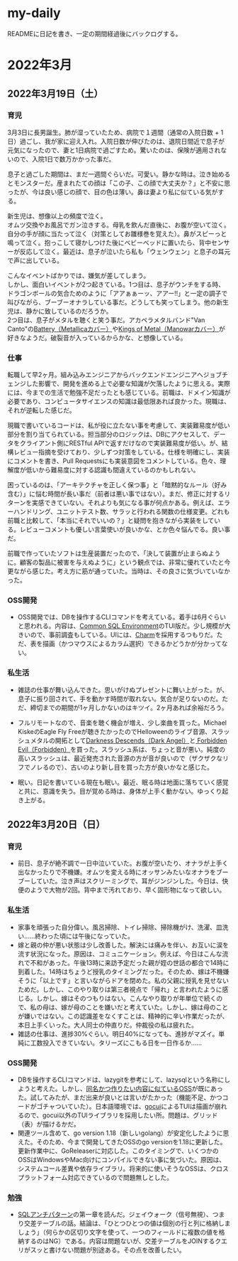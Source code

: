 # my-daily  
READMEに日記を書き、一定の期間経過後にバックログする。

# 2022年3月
## 2022年3月19日（土）
### 育児
3月3日に長男誕生。肺が湿っていたため、病院で１週間（通常の入院日数 + 1日）過ごし、我が家に迎え入れ。入院日数が伸びたのは、退院日間近で息子が元気になったので、妻と1日病院で過ごすため。驚いたのは、保険が適用されないので、入院1日で数万かかった事だ。  

息子と過ごした期間は、まだ一週間ぐらいだ。可愛い。静かな時は。泣き始めるとモンスターだ。産まれたての顔は「この子、この顔で大丈夫か？」と不安に思ったが、今は良い感じの顔で、目の色は薄い。鼻は妻より私に似ている気がする。  

新生児は、想像以上の頻度で泣く。  
オムツ交換やお風呂でガン泣きする。母乳を飲んだ直後に、お腹が空いて泣く。自分の手が顔に当たって泣く（対策としてお雛様巻を覚えた）。鼻がスピーっと鳴って泣く。抱っこして寝かしつけた後にベビーベッドに置いたら、背中センサーが反応して泣く。最近は、息子が泣いたら私も「ウェンウェン」と息子の耳元で声に出している。  

こんなイベントばかりでは、嫌気が差してしまう。  
しかし、面白いイベントが2つ起きている。1つ目は、息子がウンチをする時、ドラゴンボールの気合ためのように「アアぁぁーッ、アアー!!」と一定の調子で叫びながら、ブーブーオナラしている事だ。どうしても笑ってしまう。他の新生児は、静かに致しているのだろうか。  
2つ目は、息子がメタルを聴くと笑う事だ。アカペラメタルバンド"Van Canto"の[Battery（Metallicaカバー）](https://www.youtube.com/watch?v=BEwNrjvNiYs)や[Kings of Metal（Manowarカバー）](https://www.youtube.com/watch?v=IiESgYr35gA)が好きなようだ。破裂音が入っているからかな、と想像している。

### 仕事
転職して早2ヶ月。組み込みエンジニアからバックエンドエンジニアへジョブチェンジした影響で、開発を進める上で必要な知識が欠落したように思える。実際には、今までの生活で勉強不足だったとも感じている。前職は、ドメイン知識が必要であり、コンピュータサイエンスの知識は最低限あれば良かった。現職は、それが逆転した感じだ。  

現職で書いているコードは、私が役に立たない事を考慮して、実装難易度が低い部分を割り当てられている。担当部分のロジックは、DBにアクセスして、データをクライアント側にRESTful APIで返すだけなので実装難易度が低い。が、結構レビュー指摘を受けており、少しずつ対策をしている。仕様を明確にし、実装にコメントを書き、Pull Requestsにも実装意図をコメントしている。色々、理解度が低いから難易度に対する認識も間違えているのかもしれない。  

困っているのは、「アーキテクチャを正しく保つ事」と「暗黙的なルール（好み含む）」に悩む時間が長い事だ（前者は悪い事ではない）。まだ、修正に対するリターンを実感できていない。それよりも気になる事が何点かある。例えば、エラーハンドリング、ユニットテスト数、サラッと行われる関数の仕様変更。どれも前職と比較して、「本当にそれでいいの？」と疑問を抱きながら実装をしている。レビューコメントも優しい言葉使いが良いかな、とか色々悩んでる。良い事だ。  

前職で作っていたソフトは生産装置だったので、「決して装置が止まらぬように。顧客の製品に被害を与えぬように」という観点では、非常に優れていたと今更ながら感じた。考え方に筋が通っていた。当時は、その良さに気づいていなかった。

### OSS開発
- OSS開発では、DBを操作するCLIコマンドを考えている。着手は6月ぐらいと思われる。内容は、[Common SQL Environment](https://www.vector.co.jp/soft/win95/business/se180732.html)のTUI版だ。少し規模が大きいので、事前調査もしている。UIには、[Charm](https://charm.sh/)を採用するつもりだ。ただ、表を描画（かつマウスによるカラム選択）できるかどうかが分かってない。 

### 私生活
- 雑誌の仕事が舞い込んできた。思いがけぬプレゼントに舞い上がった。が、息子に振り回されて、手を動かす時間が取れない。気合が足りないのだ。ただ、締切までの期間が1ヶ月しかないのはキツイ。2ヶ月あれば余裕だろう。    
  
- フルリモートなので、音楽を聴く機会が増え、少し楽曲を買った。Michael KiskeのEagle Fly Freeが聴きたかったのでHelloweenのライブ音源、スラッシュメタルの開拓として[Darkness Descends（Dark Angel）](https://www.amazon.co.jp/gp/product/B0773F5534/ref=ppx_yo_dt_b_d_asin_title_o00?ie=UTF8&psc=1)と[	
Forbidden Evil（Forbidden）](https://www.amazon.co.jp/gp/product/B076NFNY12/ref=ppx_yo_dt_b_d_asin_title_o01?ie=UTF8&psc=1)を買った。スラッシュ系は、ちょっと音が悪い。純度の高いスラッシュは、最近発売された音源の方が音が良いので（ザクザクなリフでノレるので）、古いのより新し目を買った方が良いかなと感じた。  

- 眠い。日記を書いている現在も眠い。最近、眠る時は地面に落ちていく感覚と共に、意識を失う。目が覚める時は、身体が上手く動かない。ゆっくり起き上がる。

## 2022年3月20日（日）
### 育児
- 前日、息子が絶不調で一日中泣いていた。お腹が空いたり、オナラが上手く出なかったりで不機嫌。オムツを変える時にオッサンみたいなオナラをブーブーしていた。泣き声はスクリーミングで、耳がジンジンした。今日は、快便のようで大物が2回。背中まで汚れており、早く固形物になって欲しい。
  
### 私生活
- 家事を頑張った自分偉い。風呂掃除、トイレ掃除、掃除機がけ、洗濯、皿洗い……終わった頃には午後になっていた。
- 嫁と親の仲が悪い状態は少し改善した。解決には痛みを伴い、お互いに涙を流す状況になった。原因は、コミュニケーション。例えば、今日はこんな流れで不和があった。午後13時に来訪予定だった親が姪の世話の都合で14時に到着した。14時はちょうど授乳のタイミングだった。そのため、嫁は不機嫌そうに「以上です」と言いながらドアを閉めた。私の父親に授乳を見せないためだ。しかし、このやり取りは第三者視点で「帰れ」と言われたように感じる。しかし、嫁はそのつもりはない。こんなやり取りが年単位で続くので、私の母は、嫁が母のことを嫌いだと考えていた。しかし、嫁は母のことが嫌いではない。この認識差をなくすことは、精神的に辛い作業だったが、本日上手くいった。大人同士の仲直りだ。仲裁役の私は疲れた。
- 雑誌の仕事は、進捗30%ぐらい。明日40%になっても、進捗がマズイ。単純に工数投入できていない。タリーズにこもる日を一日作るか……

### OSS開発
- DBを操作するCLIコマンドは、lazygitを参考にして、lazysqlという名称にしようと考えた。しかし、[同名かつ作りたい内容に似ているOSS](https://github.com/Kavantix/lazysql)が既にあった。試してみたが、まだ出来が良いとは言いがたかった（機能不足、かつコードがゴチャついていた）。日本語環境では、[gocui](https://github.com/jroimartin/gocui)によるTUIは描画が崩れるので、gocui以外のTUIライブラリを採用したい所。問題は、グリッド（表）が描けるかだ。
- 関連ツール含めて、go version 1.18（新しいgolang）が安定化したように思えた。そのため、今まで開発してきたOSSのgo versionを1.18に更新した。更新作業中に、GoReleaserに対応した。このタイミングで、いくつかのOSSはWindowsやMac向けにコンパイルできない事に気づいた。原因は、システムコール差異や依存ライブラリ。将来的に使いそうなOSSは、クロスプラットフォーム対応できているので問題無しとした。

### 勉強
- [SQLアンチパターン](https://www.oreilly.co.jp/books/9784873115894/)の第一章を読んだ。ジェイウォーク（信号無視）、つまり交差テーブルの話。結論は、「ひとつひとつの値は個別の行と列に格納しましょう」（何らかの区切り文字を使って、一つのフィールドに複数の値を格納するのはNG）である。内容は問題ないが、交差テーブルをJOINするクエリがスッと書けない問題が別途ある。その点を改善したい。
 
